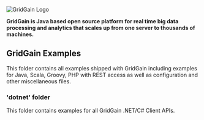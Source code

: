 ![GridGain Logo](http://www.gridgain.com/images/logo/logo_mid.png "GridGain Logo")

**GridGain is Java based open source platform for real time big data processing and analytics that scales up from one server to thousands of machines.**

## GridGain Examples
This folder contains all examples shipped with GridGain including examples for Java, Scala, Groovy, PHP with REST access as well as configuration and other miscellaneous files.


### 'dotnet' folder
This folder contains examples for all GridGain .NET/C# Client APIs. 

